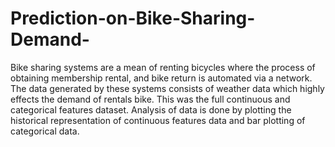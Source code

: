 # Prediction-on-Bike-Sharing-Demand-
Bike sharing systems are a mean of renting bicycles where the process of obtaining membership rental, and bike return is automated via a network. The data generated by these systems consists of weather data which highly effects the demand of rentals bike. This was the full continuous and categorical features dataset. Analysis of data is done by plotting the historical representation of continuous features data and bar plotting of categorical data. 
